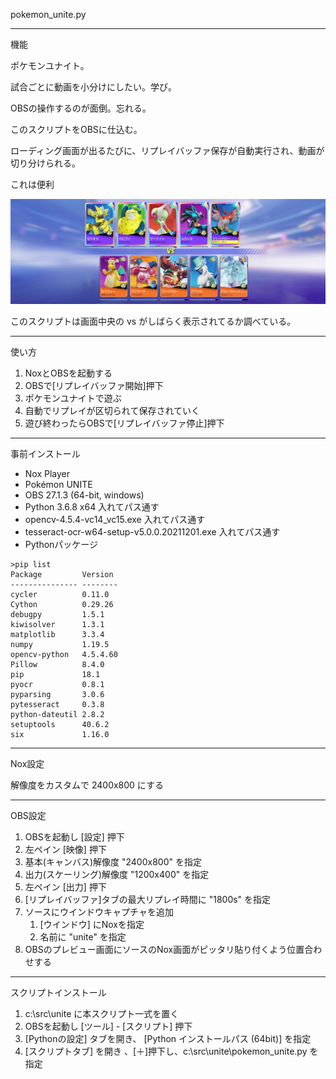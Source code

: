 pokemon_unite.py


---
機能


ポケモンユナイト。

試合ごとに動画を小分けにしたい。学び。

OBSの操作するのが面倒。忘れる。

このスクリプトをOBSに仕込む。

ローディング画面が出るたびに、リプレイバッファ保存が自動実行され、動画が切り分けられる。

これは便利

![代替テキスト](./samples/loading.png)

このスクリプトは画面中央の vs がしばらく表示されてるか調べている。

---
使い方

1. NoxとOBSを起動する
2. OBSで[リプレイバッファ開始]押下
3. ポケモンユナイトで遊ぶ
4. 自動でリプレイが区切られて保存されていく
5. 遊び終わったらOBSで[リプレイバッファ停止]押下


---
事前インストール

* Nox Player
* Pokémon UNITE
* OBS 27.1.3 (64-bit, windows)
* Python 3.6.8 x64 入れてパス通す
* opencv-4.5.4-vc14_vc15.exe 入れてパス通す
* tesseract-ocr-w64-setup-v5.0.0.20211201.exe 入れてパス通す
* Pythonパッケージ

````
>pip list
Package         Version
--------------- --------
cycler          0.11.0
Cython          0.29.26
debugpy         1.5.1
kiwisolver      1.3.1
matplotlib      3.3.4
numpy           1.19.5
opencv-python   4.5.4.60
Pillow          8.4.0
pip             18.1
pyocr           0.8.1
pyparsing       3.0.6
pytesseract     0.3.8
python-dateutil 2.8.2
setuptools      40.6.2
six             1.16.0
````

---
Nox設定

解像度をカスタムで 2400x800 にする

---
OBS設定

1. OBSを起動し [設定] 押下
2. 左ペイン [映像] 押下
3. 基本(キャンバス)解像度 "2400x800" を指定
4. 出力(スケーリング)解像度 "1200x400" を指定
5. 左ペイン [出力] 押下
6. [リプレイバッファ]タブの最大リプレイ時間に "1800s" を指定
7. ソースにウインドウキャプチャを追加
   1. [ウインドウ] にNoxを指定
   2. 名前に "unite" を指定
8. OBSのプレビュー画面にソースのNox画面がピッタリ貼り付くよう位置合わせする

---
スクリプトインストール

1. c:\src\unite に本スクリプト一式を置く
2. OBSを起動し [ツール] - [スクリプト] 押下
3. [Pythonの設定] タブを開き、 [Python インストールパス (64bit)] を指定
4. [スクリプトタブ] を開き 、[＋]押下し、c:\src\unite\pokemon_unite.py を指定


